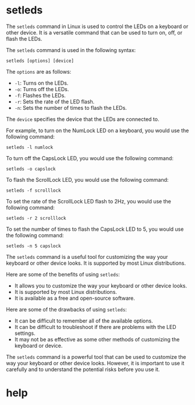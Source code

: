 # setleds

The `setleds` command in Linux is used to control the LEDs on a keyboard or other device. It is a versatile command that can be used to turn on, off, or flash the LEDs.

The `setleds` command is used in the following syntax:

```
setleds [options] [device]
```

The `options` are as follows:

* `-l`: Turns on the LEDs.
* `-o`: Turns off the LEDs.
* `-f`: Flashes the LEDs.
* `-r`: Sets the rate of the LED flash.
* `-n`: Sets the number of times to flash the LEDs.

The `device` specifies the device that the LEDs are connected to.

For example, to turn on the NumLock LED on a keyboard, you would use the following command:

```
setleds -l numlock
```

To turn off the CapsLock LED, you would use the following command:

```
setleds -o capslock
```

To flash the ScrollLock LED, you would use the following command:

```
setleds -f scrolllock
```

To set the rate of the ScrollLock LED flash to 2Hz, you would use the following command:

```
setleds -r 2 scrolllock
```

To set the number of times to flash the CapsLock LED to 5, you would use the following command:

```
setleds -n 5 capslock
```

The `setleds` command is a useful tool for customizing the way your keyboard or other device looks. It is supported by most Linux distributions.

Here are some of the benefits of using `setleds`:

* It allows you to customize the way your keyboard or other device looks.
* It is supported by most Linux distributions.
* It is available as a free and open-source software.

Here are some of the drawbacks of using `setleds`:

* It can be difficult to remember all of the available options.
* It can be difficult to troubleshoot if there are problems with the LED settings.
* It may not be as effective as some other methods of customizing the keyboard or device.

The `setleds` command is a powerful tool that can be used to customize the way your keyboard or other device looks. However, it is important to use it carefully and to understand the potential risks before you use it.



# help 

```

```
